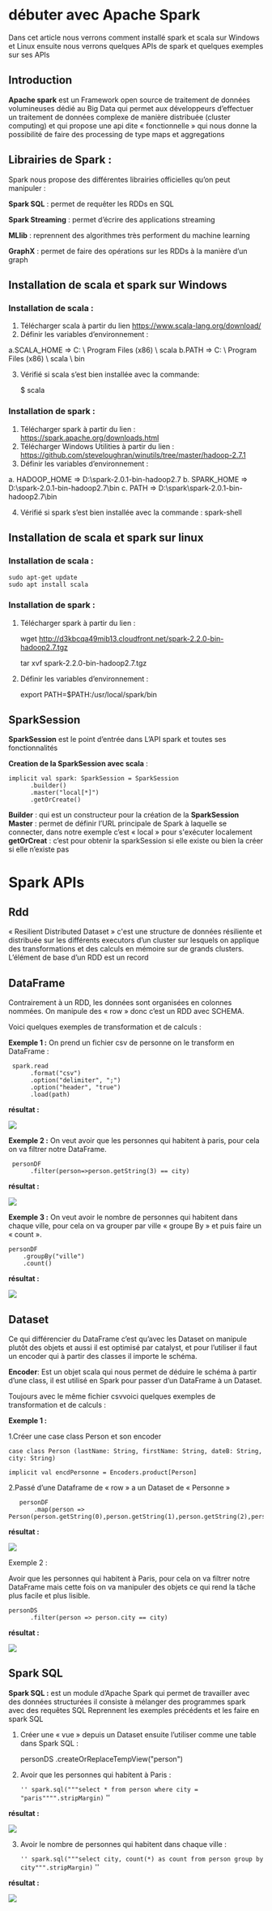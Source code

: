 # débuter avec Apache Spark
Dans cet article nous verrons comment installé spark et scala sur Windows et Linux ensuite nous verrons quelques APIs de spark et quelques exemples sur ses APIs  
## Introduction 
**Apache spark** est un Framework open source de traitement de données volumineuses dédié au Big Data qui permet aux développeurs d’effectuer un traitement de données complexe de manière distribuée (cluster computing) et qui propose une api dite « fonctionnelle » qui nous donne la possibilité de faire des processing de type maps et aggregations

## Librairies de Spark : 
Spark nous propose des différentes librairies officielles qu’on peut manipuler :
	
**Spark SQL** : permet de requêter les RDDs en SQL

**Spark Streaming** : permet d’écrire des applications streaming

**MLlib** : reprennent des algorithmes très performent du machine learning 

**GraphX** : permet de faire des opérations sur les RDDs à la manière d’un graph


## Installation de scala et spark sur Windows 

### Installation de scala : 
1)	Télécharger scala à partir du lien https://www.scala-lang.org/download/
2)	Définir les variables d’environnement : 

  a.SCALA_HOME => C: \ Program Files (x86) \ scala
  b.PATH => C: \ Program Files (x86) \ scala \ bin
  
3)	Vérifié si scala s’est bien installée avec la commande: 
    
    $ scala


### Installation de spark :
1)	Télécharger spark à partir du lien : https://spark.apache.org/downloads.html
2)	Télécharger Windows Utilities à partir du lien : https://github.com/steveloughran/winutils/tree/master/hadoop-2.7.1
3)	Définir les variables d’environnement : 

   a. HADOOP_HOME => D:\spark-2.0.1-bin-hadoop2.7
   b. SPARK_HOME => D:\spark-2.0.1-bin-hadoop2.7\bin
   c. PATH => D:\spark\spark-2.0.1-bin-hadoop2.7\bin

4)	Vérifié si spark s’est bien installée avec la commande : spark-shell

## Installation de scala et spark sur linux 
### Installation de scala : 
	sudo apt-get update 
	sudo apt install scala


### Installation de spark :
1)	Télécharger spark à partir du lien : 

    wget http://d3kbcqa49mib13.cloudfront.net/spark-2.2.0-bin-hadoop2.7.tgz

    tar xvf spark-2.2.0-bin-hadoop2.7.tgz

2)	Définir les variables d’environnement :

     export PATH=$PATH:/usr/local/spark/bin


## SparkSession 
**SparkSession** est le point d’entrée dans L’API spark et toutes ses fonctionnalités 

**Creation de la SparkSession avec scala** : 
    
    implicit val spark: SparkSession = SparkSession
          .builder()
          .master("local[*]")
          .getOrCreate()
    

**Builder** : qui est un constructeur pour la création de la **SparkSession** 
**Master** : permet de définir l’URL principale de Spark à laquelle se connecter, dans notre exemple c’est « local » pour s'exécuter localement
**getOrCreat** : c’est pour obtenir la sparkSession si elle existe ou bien la créer si elle n’existe pas  

# Spark APIs

## Rdd	
« Resilient Distributed Dataset » c'est une structure de données résiliente et distribuée sur les différents executors d’un cluster sur lesquels on applique des transformations et des calculs en mémoire sur de grands clusters. L’élément de base d’un RDD est un record

## DataFrame
Contrairement à un RDD, les données sont organisées en colonnes nommées. On manipule des « row » donc c’est un RDD avec SCHEMA.

Voici quelques exemples de transformation et de calculs :

**Exemple 1 :** 
	On prend un fichier csv de personne on le transform en DataFrame :

     spark.read
          .format("csv")
          .option("delimiter", ";")
          .option("header", "true")
          .load(path)

**résultat :**
 
![](https://github.com/mohand-ameziane-MESSAOUI/introduction-with-spark/blob/master/images/personDF.PNG)
          
**Exemple 2 :** 
	On veut avoir que les personnes qui habitent à paris, pour cela on va filtrer notre DataFrame.

     personDF
          .filter(person=>person.getString(3) == city)
          
**résultat :**
 
![](https://github.com/mohand-ameziane-MESSAOUI/introduction-with-spark/blob/master/images/personParis.PNG)
          
**Exemple 3 :** 
	On veut avoir le nombre de personnes qui habitent dans chaque ville, pour cela on va grouper par ville « groupe By » et puis faire un « count ».

    personDF
        .groupBy("ville")
        .count()


**résultat :**
 
![](https://github.com/mohand-ameziane-MESSAOUI/introduction-with-spark/blob/master/images/countPersonCity.PNG)
 
## Dataset 

Ce qui différencier du DataFrame c’est qu’avec les Dataset on manipule plutôt des objets et aussi il est optimisé par catalyst, et pour l’utiliser il faut un encoder qui à partir des classes il importe le schéma.

**Encoder**: Est un objet scala qui nous permet de déduire le schéma à partir d’une class, il est utilisé en Spark pour passer d’un DataFrame à un Dataset. 

Toujours avec le même fichier csvvoici quelques exemples de transformation et de calculs :

**Exemple 1 :**

1.Créer une case class Person et son encoder

    case class Person (lastName: String, firstName: String, dateB: String, city: String)
    
    implicit val encdPersonne = Encoders.product[Person]
 
 
2.Passé d’une Dataframe de « row » a un Dataset de « Personne »
   
       personDF
           .map(person => Person(person.getString(0),person.getString(1),person.getString(2),person.getString(3)))
 
**résultat :**
   
![](https://github.com/mohand-ameziane-MESSAOUI/introduction-with-spark/blob/master/images/personParisDS.PNG)
 
Exemple 2 : 

Avoir que les personnes qui habitent à Paris, pour cela on va filtrer notre DataFrame mais cette fois on va manipuler des objets ce qui rend la tâche plus facile et plus lisible. 

    personDS
          .filter(person => person.city == city)
 
**résultat :**
   
![](https://github.com/mohand-ameziane-MESSAOUI/introduction-with-spark/blob/master/images/personParisDS.PNG)
        
## Spark SQL 
**Spark SQL :** est un module d’Apache Spark qui permet de travailler avec des données structurées il consiste à mélanger des programmes spark avec des requêtes SQL 
Reprennent les exemples précédents et les faire en spark SQL 

1.	Créer une « vue » depuis un Dataset ensuite l’utiliser comme une table dans Spark SQL :

    personDS
        .createOrReplaceTempView("person")
    
2.	Avoir que les personnes qui habitent à Paris :

     `` ''
    spark.sql("""select * from person where city = "paris"""".stripMargin)
     `` ''
      
**résultat :**
 
![](https://github.com/mohand-ameziane-MESSAOUI/introduction-with-spark/blob/master/images/personParisSQL.PNG)
 
3.	Avoir le nombre de personnes qui habitent dans chaque ville : 

    `` ''
     spark.sql("""select city, count(*) as count from person group by city""".stripMargin)
    `` ''    

**résultat :**
 
![](https://github.com/mohand-ameziane-MESSAOUI/introduction-with-spark/blob/master/images/countPersonCitySQL.PNG)
 
